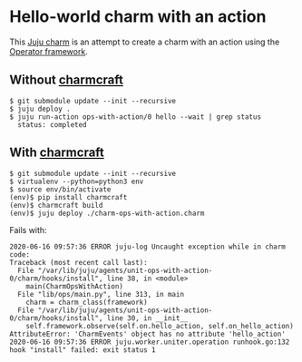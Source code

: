 # Hello-world charm with an action

This [Juju charm](https://juju.is/docs) is an attempt to create a charm with an
action using the [Operator framework](https://github.com/canonical/operator).

## Without [charmcraft](https://github.com/canonical/charmcraft)

```
$ git submodule update --init --recursive
$ juju deploy .
$ juju run-action ops-with-action/0 hello --wait | grep status
  status: completed
```

## With [charmcraft](https://github.com/canonical/charmcraft)

```
$ git submodule update --init --recursive
$ virtualenv --python=python3 env
$ source env/bin/activate
(env)$ pip install charmcraft
(env)$ charmcraft build
(env)$ juju deploy ./charm-ops-with-action.charm
```

Fails with:

```
2020-06-16 09:57:36 ERROR juju-log Uncaught exception while in charm code:
Traceback (most recent call last):
  File "/var/lib/juju/agents/unit-ops-with-action-0/charm/hooks/install", line 38, in <module>
    main(CharmOpsWithAction)
  File "lib/ops/main.py", line 313, in main
    charm = charm_class(framework)
  File "/var/lib/juju/agents/unit-ops-with-action-0/charm/hooks/install", line 30, in __init__
    self.framework.observe(self.on.hello_action, self.on_hello_action)
AttributeError: 'CharmEvents' object has no attribute 'hello_action'
2020-06-16 09:57:36 ERROR juju.worker.uniter.operation runhook.go:132 hook "install" failed: exit status 1
```
